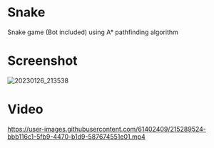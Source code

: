 # Snake
Snake game (Bot included) using A* pathfinding algorithm
# Screenshot
![20230126_213538](https://user-images.githubusercontent.com/61402409/214944906-a17ed31e-ab87-449e-a74c-3bc15e714180.gif)
# Video
https://user-images.githubusercontent.com/61402409/215289524-bbb116c1-5fb9-4470-b1d9-587674551e01.mp4

